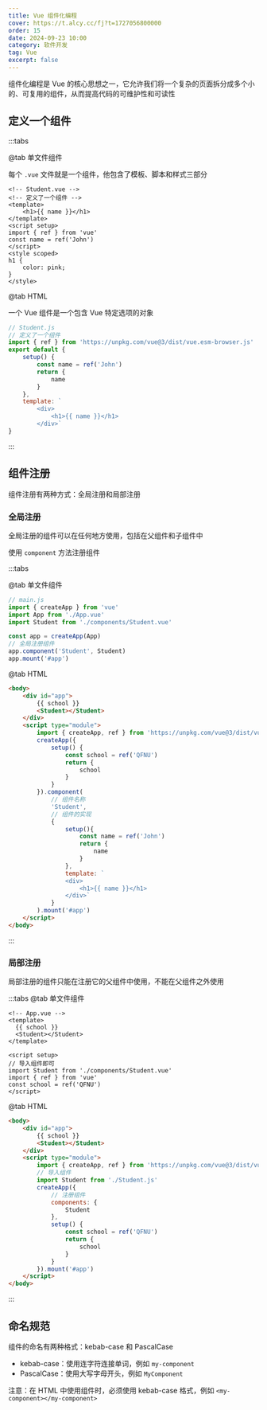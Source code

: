 ```yaml
---
title: Vue 组件化编程
cover: https://t.alcy.cc/fj?t=1727056800000
order: 15
date: 2024-09-23 10:00
category: 软件开发
tag: Vue
excerpt: false
---
```

组件化编程是 Vue 的核心思想之一，它允许我们将一个复杂的页面拆分成多个小的、可复用的组件，从而提高代码的可维护性和可读性

## 定义一个组件

:::tabs

@tab 单文件组件

每个 `.vue` 文件就是一个组件，他包含了模板、脚本和样式三部分

```vue
<!-- Student.vue -->
<!-- 定义了一个组件 -->
<template>
    <h1>{{ name }}</h1>
</template>
<script setup>
import { ref } from 'vue'
const name = ref('John')
</script>
<style scoped>
h1 {
    color: pink;
}
</style>
```

@tab HTML

一个 Vue 组件是一个包含 Vue 特定选项的对象

```javascript
// Student.js
// 定义了一个组件
import { ref } from 'https://unpkg.com/vue@3/dist/vue.esm-browser.js'
export default {
    setup() {
        const name = ref('John')
        return {
            name
        }
    },
    template: `
        <div>
            <h1>{{ name }}</h1>
        </div>`
}
```

:::

## 组件注册

组件注册有两种方式：全局注册和局部注册

### 全局注册

全局注册的组件可以在任何地方使用，包括在父组件和子组件中

使用 `component` 方法注册组件

:::tabs

@tab 单文件组件

```javascript
// main.js
import { createApp } from 'vue'
import App from './App.vue'
import Student from './components/Student.vue'

const app = createApp(App)
// 全局注册组件
app.component('Student', Student)
app.mount('#app')
```

@tab HTML

```html
<body>
    <div id="app">
        {{ school }}
        <Student></Student>
    </div>
    <script type="module">
        import { createApp, ref } from 'https://unpkg.com/vue@3/dist/vue.esm-browser.js'
        createApp({
            setup() {
                const school = ref('QFNU')
                return {
                    school
                }
            }
        }).component(
            // 组件名称
            'Student',
            // 组件的实现
            {
                setup(){
                    const name = ref('John')
                    return {
                        name
                    }
                },
                template: `
                <div>
                    <h1>{{ name }}</h1>
                </div>`
            }
        ).mount('#app')
    </script>
</body>
```

:::

### 局部注册

局部注册的组件只能在注册它的父组件中使用，不能在父组件之外使用

:::tabs
@tab 单文件组件

```vue
<!-- App.vue -->
<template>
  {{ school }}
  <Student></Student>
</template>

<script setup>
// 导入组件即可
import Student from './components/Student.vue'
import { ref } from 'vue'
const school = ref('QFNU')
</script>
```

@tab HTML

```html
<body>
    <div id="app">
        {{ school }}
        <Student></Student>
    </div>
    <script type="module">
        import { createApp, ref } from 'https://unpkg.com/vue@3/dist/vue.esm-browser.js'
        // 导入组件
        import Student from './Student.js'
        createApp({
            // 注册组件
            components: {
                Student
            },
            setup() {
                const school = ref('QFNU')
                return {
                    school
                }
            }
        }).mount('#app')
    </script>
</body>
```

:::

## 命名规范

组件的命名有两种格式：kebab-case 和 PascalCase

- kebab-case：使用连字符连接单词，例如 `my-component`
- PascalCase：使用大写字母开头，例如 `MyComponent`

注意：在 HTML 中使用组件时，必须使用 kebab-case 格式，例如 `<my-component></my-component>`
